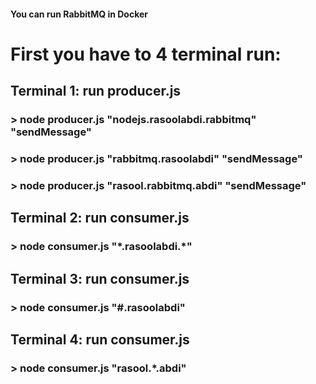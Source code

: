 #### You can run **RabbitMQ** in **Docker**

# First you have to 4 terminal run:

## Terminal 1: run producer.js

### > node producer.js "nodejs.rasoolabdi.rabbitmq" "sendMessage"

### > node producer.js "rabbitmq.rasoolabdi" "sendMessage"

### > node producer.js "rasool.rabbitmq.abdi" "sendMessage"

## Terminal 2: run consumer.js

### > node consumer.js "\*.rasoolabdi.\*"

## Terminal 3: run consumer.js

### > node consumer.js "\#.rasoolabdi"

## Terminal 4: run consumer.js

### > node consumer.js "rasool.\*.abdi"
